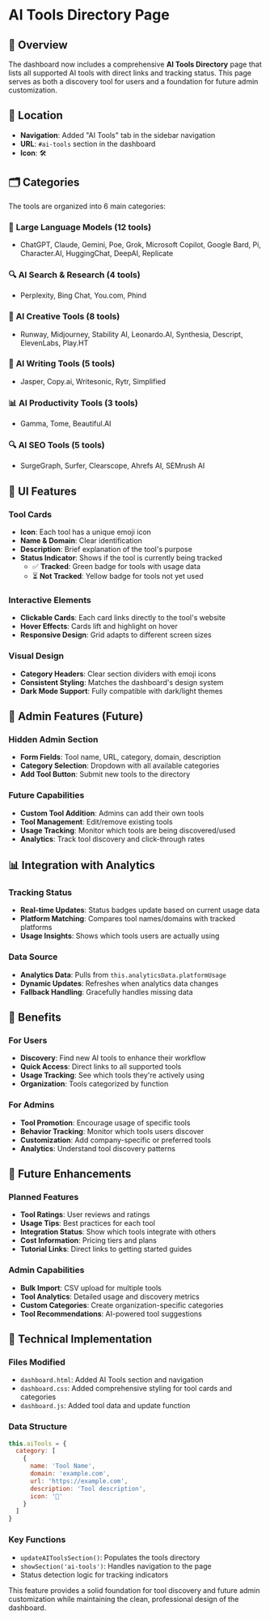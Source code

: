 # AI Tools Directory Page

## 🎯 **Overview**

The dashboard now includes a comprehensive **AI Tools Directory** page that lists all supported AI tools with direct links and tracking status. This page serves as both a discovery tool for users and a foundation for future admin customization.

## 📍 **Location**

- **Navigation**: Added "AI Tools" tab in the sidebar navigation
- **URL**: `#ai-tools` section in the dashboard
- **Icon**: 🛠️

## 🗂️ **Categories**

The tools are organized into 6 main categories:

### 🤖 **Large Language Models (12 tools)**
- ChatGPT, Claude, Gemini, Poe, Grok, Microsoft Copilot, Google Bard, Pi, Character.AI, HuggingChat, DeepAI, Replicate

### 🔍 **AI Search & Research (4 tools)**
- Perplexity, Bing Chat, You.com, Phind

### 🎨 **AI Creative Tools (8 tools)**
- Runway, Midjourney, Stability AI, Leonardo.AI, Synthesia, Descript, ElevenLabs, Play.HT

### 📝 **AI Writing Tools (5 tools)**
- Jasper, Copy.ai, Writesonic, Rytr, Simplified

### 📊 **AI Productivity Tools (3 tools)**
- Gamma, Tome, Beautiful.AI

### 🔍 **AI SEO Tools (5 tools)**
- SurgeGraph, Surfer, Clearscope, Ahrefs AI, SEMrush AI

## 🎨 **UI Features**

### **Tool Cards**
- **Icon**: Each tool has a unique emoji icon
- **Name & Domain**: Clear identification
- **Description**: Brief explanation of the tool's purpose
- **Status Indicator**: Shows if the tool is currently being tracked
  - ✅ **Tracked**: Green badge for tools with usage data
  - ⏳ **Not Tracked**: Yellow badge for tools not yet used

### **Interactive Elements**
- **Clickable Cards**: Each card links directly to the tool's website
- **Hover Effects**: Cards lift and highlight on hover
- **Responsive Design**: Grid adapts to different screen sizes

### **Visual Design**
- **Category Headers**: Clear section dividers with emoji icons
- **Consistent Styling**: Matches the dashboard's design system
- **Dark Mode Support**: Fully compatible with dark/light themes

## 🔧 **Admin Features (Future)**

### **Hidden Admin Section**
- **Form Fields**: Tool name, URL, category, domain, description
- **Category Selection**: Dropdown with all available categories
- **Add Tool Button**: Submit new tools to the directory

### **Future Capabilities**
- **Custom Tool Addition**: Admins can add their own tools
- **Tool Management**: Edit/remove existing tools
- **Usage Tracking**: Monitor which tools are being discovered/used
- **Analytics**: Track tool discovery and click-through rates

## 📊 **Integration with Analytics**

### **Tracking Status**
- **Real-time Updates**: Status badges update based on current usage data
- **Platform Matching**: Compares tool names/domains with tracked platforms
- **Usage Insights**: Shows which tools users are actually using

### **Data Source**
- **Analytics Data**: Pulls from `this.analyticsData.platformUsage`
- **Dynamic Updates**: Refreshes when analytics data changes
- **Fallback Handling**: Gracefully handles missing data

## 🚀 **Benefits**

### **For Users**
- **Discovery**: Find new AI tools to enhance their workflow
- **Quick Access**: Direct links to all supported tools
- **Usage Tracking**: See which tools they're actively using
- **Organization**: Tools categorized by function

### **For Admins**
- **Tool Promotion**: Encourage usage of specific tools
- **Behavior Tracking**: Monitor which tools users discover
- **Customization**: Add company-specific or preferred tools
- **Analytics**: Understand tool discovery patterns

## 🔮 **Future Enhancements**

### **Planned Features**
- **Tool Ratings**: User reviews and ratings
- **Usage Tips**: Best practices for each tool
- **Integration Status**: Show which tools integrate with others
- **Cost Information**: Pricing tiers and plans
- **Tutorial Links**: Direct links to getting started guides

### **Admin Capabilities**
- **Bulk Import**: CSV upload for multiple tools
- **Tool Analytics**: Detailed usage and discovery metrics
- **Custom Categories**: Create organization-specific categories
- **Tool Recommendations**: AI-powered tool suggestions

## 📝 **Technical Implementation**

### **Files Modified**
- `dashboard.html`: Added AI Tools section and navigation
- `dashboard.css`: Added comprehensive styling for tool cards and categories
- `dashboard.js`: Added tool data and update function

### **Data Structure**
```javascript
this.aiTools = {
  category: [
    {
      name: 'Tool Name',
      domain: 'example.com',
      url: 'https://example.com',
      description: 'Tool description',
      icon: '🎯'
    }
  ]
}
```

### **Key Functions**
- `updateAIToolsSection()`: Populates the tools directory
- `showSection('ai-tools')`: Handles navigation to the page
- Status detection logic for tracking indicators

This feature provides a solid foundation for tool discovery and future admin customization while maintaining the clean, professional design of the dashboard. 